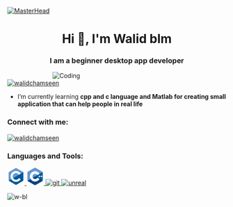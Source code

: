 [![MasterHead](http://www.cs.cmu.edu/~woden/images/gun.gif)](http://www.cs.cmu.edu)

<h1 align="center">Hi 👋, I'm Walid blm</h1>
<h3 align="center">I am a beginner desktop app developer</h3>

<img align="right" alt="Coding" width="400" src="https://c.tenor.com/qJ5evVs-_uUAAAAC/coding.gif">




<p align="left"> <a href="https://twitter.com/walidchamseen" target="blank"><img src="https://img.shields.io/twitter/follow/walidchamseen?logo=twitter&style=for-the-badge" alt="walidchamseen" /></a> </p>

- I’m currently learning **cpp and c language and Matlab for creating small application that can help people in real life**

<h3 align="left">Connect with me:</h3>
<p align="left">
<a href="https://twitter.com/walidchamseen" target="blank"><img align="center" src="https://raw.githubusercontent.com/rahuldkjain/github-profile-readme-generator/master/src/images/icons/Social/twitter.svg" alt="walidchamseen" height="30" width="40" /></a>
</p>

<h3 align="left">Languages and Tools:</h3>
<p align="left"> <a href="https://www.cprogramming.com/" target="_blank" rel="noreferrer"> <img src="https://raw.githubusercontent.com/devicons/devicon/master/icons/c/c-original.svg" alt="c" width="40" height="40"/> </a> <a href="https://www.w3schools.com/cpp/" target="_blank" rel="noreferrer"> <img src="https://raw.githubusercontent.com/devicons/devicon/master/icons/cplusplus/cplusplus-original.svg" alt="cplusplus" width="40" height="40"/> </a> <a href="https://git-scm.com/" target="_blank" rel="noreferrer"> <img src="https://www.vectorlogo.zone/logos/git-scm/git-scm-icon.svg" alt="git" width="40" height="40"/> </a> <a href="https://unrealengine.com/" target="_blank" rel="noreferrer"> <img src="https://raw.githubusercontent.com/kenangundogan/fontisto/036b7eca71aab1bef8e6a0518f7329f13ed62f6b/icons/svg/brand/unreal-engine.svg" alt="unreal" width="40" height="40"/> </a> </p>

<p><img align="center" src="https://github-readme-stats.vercel.app/api/top-langs?username=w-bl&show_icons=true&locale=en&layout=compact" alt="w-bl" /></p>
